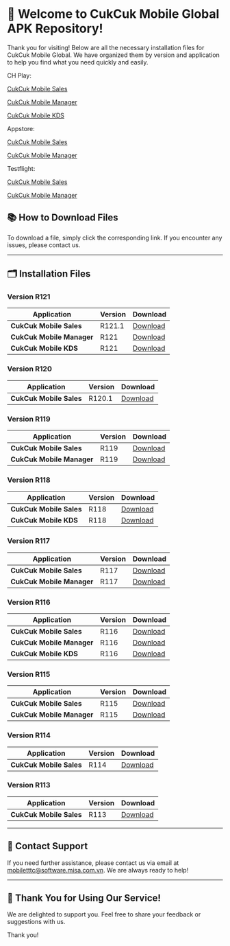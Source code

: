 # 🎉 **Welcome to CukCuk Mobile Global APK Repository!**

Thank you for visiting! Below are all the necessary installation files for CukCuk Mobile Global. We have organized them by version and application to help you find what you need quickly and easily.

CH Play:

[CukCuk Mobile Sales](https://play.google.com/store/apps/details?id=vn.com.misa.qlnh.com)

[CukCuk Mobile Manager](https://play.google.com/store/apps/details?id=vn.com.misa.cukcukmanager.com)

[CukCuk Mobile KDS](https://play.google.com/store/apps/details?id=vn.com.misa.qlnh.kdsbar.com)

Appstore:

[CukCuk Mobile Sales](https://apps.apple.com/us/app/cukcuk-sales/id6472429814)

[CukCuk Mobile Manager](https://apps.apple.com/us/app/cukcuk-manager/id6472429763)

Testflight:

[CukCuk Mobile Sales](https://testflight.apple.com/join/8sLuGuZx)

[CukCuk Mobile Manager](https://testflight.apple.com/join/UOb0NEwX)


## 📚 **How to Download Files**
To download a file, simply click the corresponding link. If you encounter any issues, please contact us.

---

## 🗂️ **Installation Files**

### Version R121

| Application | Version | Download |
|---|---|---|
| **CukCuk Mobile Sales** | R121.1 | [Download](https://github.com/CukCuk-US/CUKCUK-COM/releases/download/R121/Sales_R121_1_0_0.apk) |
| **CukCuk Mobile Manager** | R121 | [Download](https://github.com/CukCuk-US/CUKCUK-COM/releases/download/R121/Manager_R121_0_0_0.apk) |
| **CukCuk Mobile KDS** | R121 | [Download](https://github.com/CukCuk-US/CUKCUK-COM/releases/download/R121/KDS_R121_0_0_0.apk) |

### Version R120

| Application | Version | Download |
|---|---|---|
| **CukCuk Mobile Sales** | R120.1 | [Download](https://github.com/CukCuk-US/CUKCUK-COM/releases/download/R120.1/Sale_R120_1_0_0.apk) |

### Version R119

| Application | Version | Download |
|---|---|---|
| **CukCuk Mobile Sales** | R119 | [Download](https://github.com/CukCuk-US/CUKCUK-COM/releases/download/R119/Sales_R119_0_0_0.apk) |
| **CukCuk Mobile Manager** | R119 | [Download](https://github.com/CukCuk-US/CUKCUK-COM/releases/download/R119/Manager_R119_0_0_1.apk) |

### Version R118

| Application | Version | Download |
|---|---|---|
| **CukCuk Mobile Sales** | R118 | [Download](https://github.com/CukCuk-US/CUKCUK-COM/releases/download/R118/Sale_R118_0_0_0.apk) |
| **CukCuk Mobile KDS** | R118 | [Download](https://github.com/CukCuk-US/CUKCUK-COM/releases/download/R118/KDS_R118_0_0_0.apk) |

### Version R117

| Application | Version | Download |
|---|---|---|
| **CukCuk Mobile Sales** | R117 | [Download](https://github.com/CukCuk-US/CUKCUK-COM/releases/download/R117/Sale_R117_1_0_0.apk) |
| **CukCuk Mobile Manager** | R117 | [Download](https://github.com/CukCuk-US/CUKCUK-COM/releases/download/R117/Manager_R117_0_0_0.apk) |

### Version R116

| Application | Version | Download |
|---|---|---|
| **CukCuk Mobile Sales** | R116 | [Download](https://github.com/CukCuk-US/CUKCUK-COM/releases/download/R116/Sales_R116.apk) |
| **CukCuk Mobile Manager** | R116 | [Download](https://github.com/CukCuk-US/CUKCUK-COM/releases/download/R116/Manager_R116.apk) |
| **CukCuk Mobile KDS** | R116 | [Download](https://github.com/CukCuk-US/CUKCUK-COM/releases/download/R116/KDS_R116.apk) |

### Version R115

| Application | Version | Download |
|---|---|---|
| **CukCuk Mobile Sales** | R115 | [Download](https://github.com/CukCuk-US/CUKCUK-COM/releases/download/R115/Sales_R115.apk) |
| **CukCuk Mobile Manager** | R115 | [Download](https://github.com/CukCuk-US/CUKCUK-COM/releases/download/R115/Manager_R115.apk) |

### Version R114

| Application | Version | Download |
|---|---|---|
| **CukCuk Mobile Sales** | R114 | [Download](https://github.com/CukCuk-US/CUKCUK-COM/releases/download/R114/Sales_R114.apk) |

### Version R113

| Application | Version | Download |
|---|---|---|
| **CukCuk Mobile Sales** | R113 | [Download](https://github.com/CukCuk-US/CUKCUK-COM/releases/download/R113/Sales_R113.apk) |

---

## 📧 **Contact Support**

If you need further assistance, please contact us via email at [mobiletttc@software.misa.com.vn](mailto:mobiletttc@software.misa.com.vn). We are always ready to help!

---

## 🚀 **Thank You for Using Our Service!**

We are delighted to support you. Feel free to share your feedback or suggestions with us.

Thank you!
